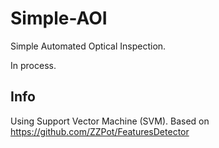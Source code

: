 # Simple-AOI
Simple Automated Optical Inspection.

In process.

## Info
Using Support Vector Machine (SVM). Based on https://github.com/ZZPot/FeaturesDetector